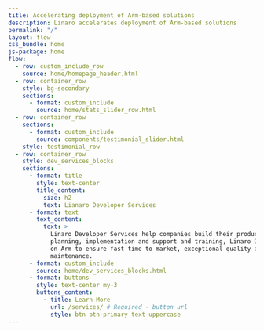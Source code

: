 ```yaml
---
title: Accelerating deployment of Arm-based solutions
description: Linaro accelerates deployment of Arm-based solutions
permalink: "/"
layout: flow
css_bundle: home
js-package: home
flow:
  - row: custom_include_row
    source: home/homepage_header.html
  - row: container_row
    style: bg-secondary
    sections:
      - format: custom_include
        source: home/stats_slider_row.html
  - row: container_row
    sections:
      - format: custom_include
        source: components/testimonial_slider.html
    style: testimonial_row
  - row: container_row
    style: dev_services_blocks
    sections:
      - format: title
        style: text-center
        title_content:
          size: h2
          text: Lianaro Developer Services
      - format: text
        text_content:
          text: >
            Linaro Developer Services help companies build their products on Arm. From initial design through to
            planning, implementation and support and training, Linaro Developer Services help you leverage open source
            on Arm to ensure fast time to market, exceptional quality and security, and cost effective long term
            maintenance.
      - format: custom_include
        source: home/dev_services_blocks.html
      - format: buttons
        style: text-center my-3
        buttons_content:
          - title: Learn More
            url: /services/ # Required - button url
            style: btn btn-primary text-uppercase
---
```

